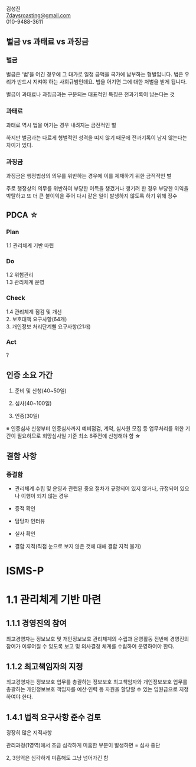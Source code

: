 김성진   
7daysroasting@gmail.com    
010-9488-3611

## 벌금 vs 과태료 vs 과징금
### 벌금
벌금은 ‘법’을 어긴 경우에 그 대가로 일정 금액을 국가에 납부하는 형벌입니다. 법은 우리가 반드시 지켜야 하는 사회규범인데요. 법을 어기면 그에 대한 처벌을 받게 됩니다. 

벌금이 과태료나 과징금과는 구분되는 대표적인 특징은 전과기록이 남는다는 것

### 과태료
과태료 역시 법을 어기는 경우 내려지는 금전적인 벌   

하지만 벌금과는 다르게 형벌적인 성격을 띠지 않기 때문에 전과기록이 남지 않는다는 차이가 있다.

### 과징금 
과징금은 행정법상의 의무를 위반하는 경우에 이를 제재하기 위한 금적적인 벌   

주로 행정상의 의무를 위반하여 부당한 이득을 챙겼거나 챙기려 한 경우 부당한 이익을 박탈하고 또 더 큰 불이익을 주어 다시 같은 일이 발생하지 않도록 하기 위해 징수


## PDCA  ☆
### Plan
1.1 관리체계 기반 마련
</br>

### Do
1.2 위험관리   
1.3 관리체계 운영
</br>

### Check
1.4 관리체계 점검 및 개선   
2. 보호대책 요구사항(64개)   
3. 개인정보 처리단계뼐 요구사항(21개)
### Act
?

## 인증 소요 가간
1. 준비 및 신청(40~50일)

2. 심사(40~100일)

3. 인증(30일)

※ 인증심사 신청부터 인증심사까지 예비점검, 계약, 심사원 모집 등 업무처리를 위한 기간이 필요하므로 희망심사일 기준 최소 8주전에 신청해야 함 ☆

## 결함 사항
### 중결함
- 관리체계 수립 및 운영과 관련된 중요 절차가 규정되어 있지 않거나, 규정되어 있으나 이행이 되지 않는 경우


- 증적 확인
- 담당자 인터뷰
- 실사 확인
- 결함 지적(직접 눈으로 보지 않은 것에 대해 결함 지적 불가)

# ISMS-P
# 1.1 관리체계 기반 마련 
## 1.1.1 경영진의 참여
최고경영자는 정보보호 및 개인정보보호 관리체계의 수립과 운영활동 전반에 경영진의 참여가 이루어질 수 있도록 보고 및 의사결정 체계를 수립하여 운영하여야 한다.

## 1.1.2 최고책임자의 지정
최고경영자는 정보보호 업무를 총괄하는 정보보호 최고책임자와 개인정보보호 업무를 총괄하는 개인정보보호 책임자를 예산·인력 등 자원을 할당할 수 있는 임원급으로 지정하여야 한다.

## 1.4.1 법적 요구사항 준수 검토
굉장히 많은 지적사항



관리과정(1영역)에서 조금 심각하게 미흡한 부분이 발생하면 = 심사 중단

2, 3영역은 심각하게 미흡해도 그냥 넘어가긴 함